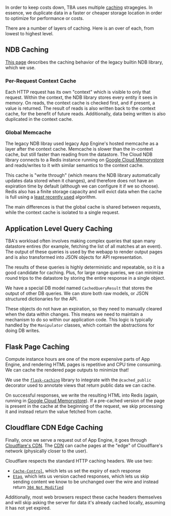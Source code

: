 In order to keep costs down, TBA uses multiple [caching](https://en.wikipedia.org/wiki/Cache_(computing)) stragegies. In essence, we duplicate data in a faster or cheaper storage location in order to optimize for performance or costs.

There are a number of layers of caching. Here is an over of each, from lowest to highest level.

## NDB Caching

[This page](https://cloud.google.com/appengine/docs/standard/python/ndb/cache) describes the caching behavior of the legacy builtin NDB library, which we use.

### Per-Request Context Cache

Each HTTP request has its own "context" which is visible to only that request. Within the context, the NDB library stores every entity it sees in memory. On reads, the context cache is checked first, and if present, a value is returned. The result of reads is also written back to the context cache, for the benefit of future reads. Additionally, data being written is also duplicated in the context cache.

### Global Memcache

The legacy NDB libray used legacy App Engine's hosted memcache as a layer after the context cache. Memcache is slower than the in-context cache, but still faster than reading from the datastore. The Cloud NDB library connects to a Redis instance running on [Google Cloud Memorystore](https://cloud.google.com/memorystore) and reads/writes to it with similar semantics to the context cache.

This cache is "write through" (which means the NDB library automatically updates data stored when it changes), and therefore does not have an expiration time by default (although we can configure it if we so choose). Redis also has a finite storage capacity and will evict data when the cache is full using a [least recently used](https://en.wikipedia.org/wiki/Cache_replacement_policies#Least_recently_used_(LRU)) algorithm.

The main differences is that the global cache is shared between requests, while the context cache is isolated to a single request.

## Application Level Query Caching

TBA's workload often involves making complex queries that span many datastore entires (for example, fetching the list of all matches at an event). The output of these queries is used by the webapp to render output pages and is also transformed into JSON objects for API representation.

The results of these queries is highly deterministic and repeatable, so it is a good candidate for caching. Plus, for large range queries, we can minimize round trips to the datastore by storing the entire response in a single object.

We have a special DB model named `CachedQueryResult` that stores the output of other DB queries. We can store both raw models, or JSON structured dictionaries for the API.

These objects do not have an expiration, so they need to manually cleared when the data within changes. This means we need to maintain a mechanism to do so within our application code. This logic is typically handled by the `Manipulator` classes, which contain the abstractions for doing DB writes.

## Flask Page Caching

Compute instance hours are one of the more expensive parts of App Engine, and rendering HTML pages is repetitive and CPU time consuming. We can cache the rendered page outputs to minimize that!

We use the [`flask-caching`](https://flask-caching.readthedocs.io/en/latest/) library to integrate with the `@cached_public` decorator used to annotate views that return public data we can cache.

On successful responses, we write the resulting HTML into Redis (again, running in [Google Cloud Memorystore](https://cloud.google.com/memorystore)). If a pre-cached version of the page is present in the cache at the beginning of the request, we skip processing it and instead return the value fetched from cache.

## Cloudflare CDN Edge Caching

Finally, once we serve a request out of App Engine, it goes through [Cloudflare's CDN](https://support.cloudflare.com/hc/en-us/articles/200172516-Understanding-Cloudflare-s-CDN). The [CDN](https://en.wikipedia.org/wiki/Content_delivery_network) can cache pages at the "edge" of Cloudflare's network (physically closer to the user).

Cloudflare respects the standard HTTP caching headers. We use two:
 - [`Cache-Control`](https://developer.mozilla.org/en-US/docs/Web/HTTP/Headers/Cache-Control), which lets us set the expiry of each response
 - [`Etag`](https://developer.mozilla.org/en-US/docs/Web/HTTP/Headers/ETag), which lets us version cached responses, which lets us skip sending content we know to be unchanged over the wire and instead return [`304 Not Modified`](https://developer.mozilla.org/en-US/docs/Web/HTTP/Status/304)

 Additionally, most web browsers respect these cache headers themselves and will skip asking the server for data it's already cached locally, assuming it has not yet expired.
